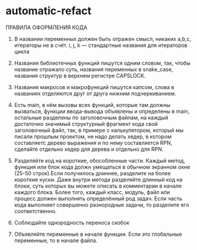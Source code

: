 # automatic-refact
ПРАВИЛА ОФОРМЛЕНИЯ КОДА
1. В названии переменных должен быть отражен смысл, никаких a,b,c,
итераторы не в счёт. i, j, k — стандартные названия для итераторов цикла

2. Названия библиотечных функций пишутся одним словом, так, чтобы название отражало суть,
названия переменных в snake_case, названия структур в верхнем регистре CAPSLOCK.

3. Названия макросов и макрофункций пишутся капсом,
слова в названиях отделяются друг от друга нижним подчеркиванием.

4. Есть main, в нём вызовы всех функций, которые там должны вызваться,
функции ввода-вывода объявлены и определены в main, остальные разделены
по заголовочным файлам, на каждый достаточно значимый структурный 
фрагмент кода свой заголовочный файл, так, в примере с калькулятором,
который мы писали прошлым проектом, не надо делать хедер, в котором 
составляетс дерево выражения и по нему составляется RPN, сделайте 
отдельно хедер для дерева и отдельно для RPN.

5. Разделяйте код на короткие, обособленные части.
Каждый метод, функция или блок кода должн умещаться в обычном 
экранном окне (25-50 строк).Если получилось длиннее, разделите
на более короткие куски. Даже внутри метода разделяйте длинный
код на блоки, суть которых вы можете описать в комментарии в 
начале каждого блока.
Более того, каждый класс, модуль, файл или процесс должен выполнять
определённый род задач. Если часть кода выполняет совершенно 
разнородные задачи, то разделите его соответственно.

6. Соблюдайте однородность переноса скобок 

7. Объявляйте переменные в начале функции. Если это глобальные переменные, то в начале файла.
